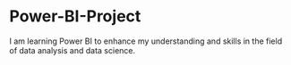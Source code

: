 # Power-BI-Project
I am learning Power BI to enhance my understanding and skills in the field of data analysis and data science.
